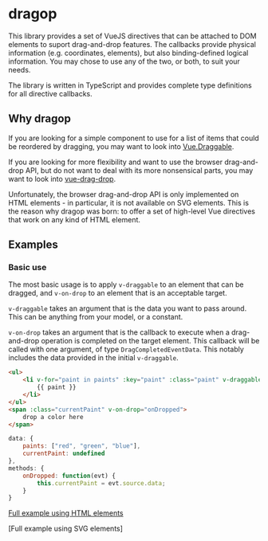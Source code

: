 # dragop

This library provides a set of VueJS directives that can be attached to DOM elements to suport drag-and-drop features. The callbacks provide physical information (e.g. coordinates, elements), but also binding-defined logical information. You may chose to use any of the two, or both, to suit your needs.

The library is written in TypeScript and provides complete type definitions for all directive callbacks.

## Why dragop

If you are looking for a simple component to use for a list of items that could be reordered by dragging, you may want to look into [Vue.Draggable](https://github.com/SortableJS/Vue.Draggable).

If you are looking for more flexibility and want to use the browser drag-and-drop API, but do not want to deal with its more nonsensical parts, you may want to look into [vue-drag-drop](https://github.com/cameronhimself/vue-drag-drop).

Unfortunately, the browser drag-and-drop API is only implemented on HTML elements - in particular, it is not available on SVG elements. This is the reason why dragop was born: to offer a set of high-level Vue directives that work on any kind of HTML element.

## Examples

### Basic use

The most basic usage is to apply `v-draggable` to an element that can be dragged, and `v-on-drop` to an element that is an acceptable target.

`v-draggable` takes an argument that is the data you want to pass around. This can be anything from your model, or a constant.

`v-on-drop` takes an argument that is the callback to execute when a drag-and-drop operation is completed on the target element. This callback will be called with one argument, of type `DragCompletedEventData`. This notably includes the data provided in the initial `v-draggable`.

```html
<ul>
    <li v-for="paint in paints" :key="paint" :class="paint" v-draggable="paint">
        {{ paint }}
    </li>
</ul>
<span :class="currentPaint" v-on-drop="onDropped">
    drop a color here
</span>
```

```js
data: {
    paints: ["red", "green", "blue"],
    currentPaint: undefined
},
methods: {
    onDropped: function(evt) {
        this.currentPaint = evt.source.data;
    }
}
```

[Full example using HTML elements](https://jsfiddle.net/bursauxa/24k98rcx/)

[Full example using SVG elements]

